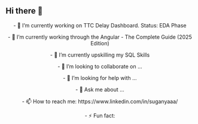 ## Hi there 👋



<p align="center" width="100%">- 🔭 I’m currently working on TTC Delay Dashboard. Status: EDA Phase </p>
<p align="center" width="100%">- 🌱 I’m currently working through the Angular - The Complete Guide (2025 Edition)  </p>
<p align="center" width="100%">- 🌱 I’m currently upskilling my SQL Skills </p>
<p align="center" width="100%">- 👯 I’m looking to collaborate on ... </p>
<p align="center" width="100%">- 🤔 I’m looking for help with ...</p>
<p align="center" width="100%">- 💬 Ask me about ...</p>
<p align="center" width="100%">- 📫 How to reach me: https://www.linkedin.com/in/suganyaaa/ </p>
<p align="center" width="100%">- ⚡ Fun fact:  </p>







